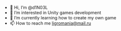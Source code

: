 - 👋 Hi, I’m @d1N03L
- 👀 I’m interested in Unity games development
- 🌱 I’m currently learning how to create my own game
- 📫 How to reach me ligromania@mail.ru
